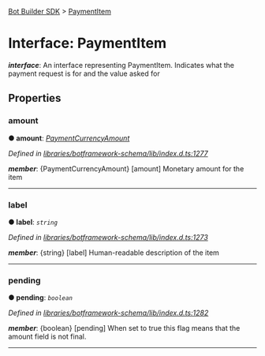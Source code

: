 [Bot Builder SDK](../README.md) > [PaymentItem](../interfaces/botbuilder.paymentitem.md)



# Interface: PaymentItem

*__interface__*: An interface representing PaymentItem. Indicates what the payment request is for and the value asked for



## Properties
<a id="amount"></a>

###  amount

**●  amount**:  *[PaymentCurrencyAmount](botbuilder.paymentcurrencyamount.md)* 

*Defined in [libraries/botframework-schema/lib/index.d.ts:1277](https://github.com/Microsoft/botbuilder-js/blob/8495ddc/libraries/botframework-schema/lib/index.d.ts#L1277)*


*__member__*: {PaymentCurrencyAmount} [amount] Monetary amount for the item





___

<a id="label"></a>

###  label

**●  label**:  *`string`* 

*Defined in [libraries/botframework-schema/lib/index.d.ts:1273](https://github.com/Microsoft/botbuilder-js/blob/8495ddc/libraries/botframework-schema/lib/index.d.ts#L1273)*


*__member__*: {string} [label] Human-readable description of the item





___

<a id="pending"></a>

###  pending

**●  pending**:  *`boolean`* 

*Defined in [libraries/botframework-schema/lib/index.d.ts:1282](https://github.com/Microsoft/botbuilder-js/blob/8495ddc/libraries/botframework-schema/lib/index.d.ts#L1282)*


*__member__*: {boolean} [pending] When set to true this flag means that the amount field is not final.





___


